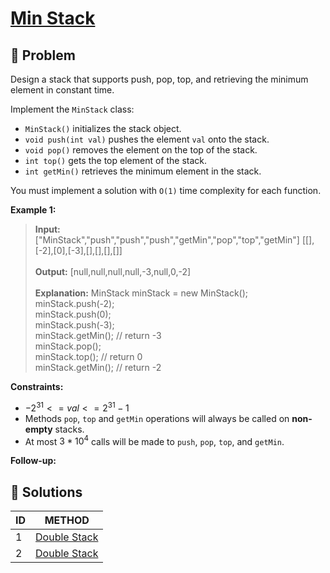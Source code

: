 # [Min Stack](https://leetcode.com/problems/min-stack/)

## 🚨 Problem
<!-- Explanation of problem. -->
Design a stack that supports push, pop, top, and retrieving the minimum element in constant time.

Implement the `MinStack` class:

- `MinStack()` initializes the stack object.
- `void push(int val)` pushes the element `val` onto the stack.
- `void pop()` removes the element on the top of the stack.
- `int top()` gets the top element of the stack.
- `int getMin()` retrieves the minimum element in the stack.

You must implement a solution with `O(1)` time complexity for each function.

**Example 1:**
<!-- An example of problem. -->

>**Input:** \["MinStack","push","push","push","getMin","pop","top","getMin"\] \[\[\],\[-2\],\[0\],\[-3\],\[\],\[\],\[\],\[\]\]</br></br>  <!-- Input example. -->
**Output:** \[null,null,null,null,-3,null,0,-2\] </br></br>  <!-- Output example. -->
**Explanation:**  <!-- Basic explanation of example. -->
MinStack minStack = new MinStack(); </br>
minStack.push(-2); </br>
minStack.push(0); </br>
minStack.push(-3); </br>
minStack.getMin(); // return -3 </br>
minStack.pop(); </br>
minStack.top(); // return 0 </br>
minStack.getMin(); // return -2

**Constraints:**
<!-- Constraints of problem. -->
- $-2^{31} <= val <= 2^{31} - 1$
- Methods `pop`, `top` and `getMin` operations will always be called on **non-empty** stacks.
- At most $3 * 10^4$ calls will be made to `push`, `pop`, `top`, and `getMin`.

**Follow-up:**  
<!-- Do more! -->

## 🔐 Solutions
<!-- Solutions of problem and their links. -->

| ID  |           METHOD            |
| :-- | :-------------------------: |
| 1   | [Double Stack](1-answer.md) |
| 2   | [Double Stack](2-answer.md) |
